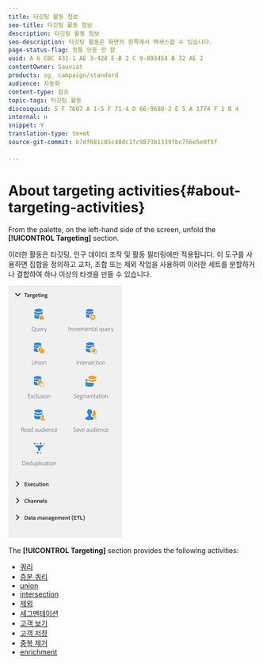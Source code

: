 ```yaml
---
title: 타깃팅 활동 정보
seo-title: 타깃팅 활동 정보
description: 타깃팅 활동 정보
seo-description: 타깃팅 활동은 화면의 왼쪽에서 액세스할 수 있습니다.
page-status-flag: 정품 인증 안 함
uuid: A 6 CBC 431-1 AE 3-428 E-B 2 C 9-893454 B 32 AE 2
contentOwner: Sauviat
products: sg_ campaign/standard
audience: 자동화
content-type: 참조
topic-tags: 타깃팅 활동
discoiquuid: 5 F 7607 A 1-5 F 71-4 D 66-9688-3 E 5 A 1774 F 1 B 4
internal: n
snippet: Y
translation-type: tm+mt
source-git-commit: b7df681c05c48dc1fc9873b1339fbc756e5e0f5f

---
```



# About targeting activities{#about-targeting-activities}

From the palette, on the left-hand side of the screen, unfold the **[!UICONTROL Targeting]** section.

이러한 활동은 타깃팅, 인구 데이터 조작 및 활동 필터링에만 적용됩니다. 이 도구를 사용하면 집합을 정의하고 교차, 조합 또는 제외 작업을 사용하여 이러한 세트를 분할하거나 결합하여 하나 이상의 타겟을 만들 수 있습니다.

![](assets/wkf_targeting_activities.png)

The **[!UICONTROL Targeting]** section provides the following activities:

* [쿼리](../../automating/using/query.md)
* [증분 쿼리](../../automating/using/incremental-query.md)
* [union](../../automating/using/union.md)
* [intersection](../../automating/using/intersection.md)
* [제외](../../automating/using/exclusion.md)
* [세그멘테이션](../../automating/using/segmentation.md)
* [고객 보기](../../automating/using/read-audience.md)
* [고객 저장](../../automating/using/save-audience.md)
* [중복 제거](../../automating/using/deduplication.md)
* [enrichment](../../automating/using/enrichment.md)

